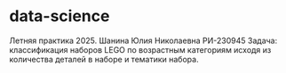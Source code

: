 # data-science
Летняя практика 2025. Шанина Юлия Николаевна РИ-230945
Задача: классификация наборов LEGO по возрастным категориям исходя из количества деталей в наборе и тематики набора.

